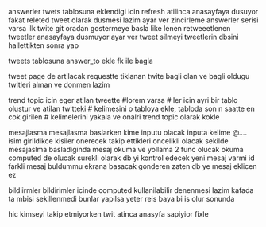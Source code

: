 answerler twets tablosuna eklendigi icin refresh atilinca anasayfaya dusuyor fakat releted tweet olarak dusmesi lazim ayar ver
zincirleme answerler serisi varsa ilk twite git oradan gostermeye basla
like lenen retweeetlenen tweetler anasayfaya dusmuyor ayar ver
tweet silmeyi tweetlerin dbsini hallettikten sonra yap

tweets tablosuna answer_to ekle fk ile bagla

tweet page de artilacak requestte 
tiklanan twite bagli olan ve bagli oldugu twitleri alman ve donmen lazim

trend topic icin
eger atilan tweette #lorem varsa # ler icin ayri bir tablo olustur ve atilan twitteki # kelimesini o tabloya ekle, tabloda son n saatte en cok girilen # kelimelerini yakala ve onalri trend topic olarak kokle


mesajlasma
mesajlasma baslarken kime inputu olacak inputa kelime @.... isim girildikce kisiler onerecek takip ettikleri oncelikli olacak sekilde
mesajaslma basladiginda mesaj okuma ve yollama 2 func olucak okuma computed de olucak surekli olarak db yi kontrol edecek yeni mesaj varmi id farkli mesaj buldummu ekrana basacak gonderen zaten db ye mesaj eklicen ez

bildiirmler
bildirimler icinde computed kullanilabilir denenmesi lazim kafada ta mbisi sekillenmedi
bunlar yapilsa yeter reis baya bi is olur sonunda


hic kimseyi takip etmiyorken twit atinca anasyfa sapiyior fixle